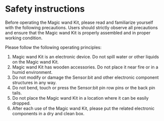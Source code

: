 # Safety instructions

Before operating the Magic wand Kit, please read and familiarize yourself with the following precautions. Users should strictly observe all precautions and ensure that the Magic wand Kit is properly assembled and in proper working condition.

Please follow the following operating principles:

1. Magic wand Kit is an electronic device. Do not spill water or other liquids on the Magic wand Kit.
2. Magic wand Kit has wooden accessories. Do not place it near fire or in a humid environment.
3. Do not modify or damage the Sensor:bit and other electronic component structures in any way.
4. Do not bend, touch or press the Sensor:bit pin row pins or the back pin tails.
5. Do not place the Magic wand Kit in a location where it can be easily dropped.
6. After each use of the Magic wand Kit, please put the related electronic components in a dry and clean box.
